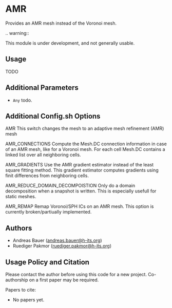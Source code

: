
AMR
===

Provides an AMR mesh instead of the Voronoi mesh.

.. warning::

  This module is under development, and not generally usable.


Usage
-----

TODO


Additional Parameters
---------------------

* ``Any`` todo.


Additional Config.sh Options
----------------------------

AMR
  This switch changes the mesh to an adaptive mesh refinement (AMR) mesh

AMR_CONNECTIONS
  Compute the Mesh.DC connection information in case of an AMR mesh, like for a Voronoi mesh. 
  For each cell Mesh.DC contains a linked list over all neighboring cells.

AMR_GRADIENTS
  Use the AMR gradient estimator instead of the least square fitting method. 
  This gradient estimator computes gradients using finit differences from neighboring cells.

AMR_REDUCE_DOMAIN_DECOMPOISTION
  Only do a domain decomposition when a snapshot is written. This is especially usefull for static meshes.

AMR_REMAP
  Remap Voronoi/SPH ICs on an AMR mesh. This option is currently broken/partiually implemented.


Authors
-------

  * Andreas Bauer (andreas.bauer@h-its.org)
  * Ruediger Pakmor (ruediger.pakmor@h-its.org)


Usage Policy and Citation
-------------------------

Please contact the author before using this code for a new project. Co-authorship on
a first paper may be required.

Papers to cite:

  * No papers yet.
